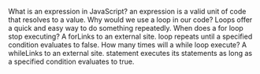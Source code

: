 What is an expression in JavaScript? an expression is a valid unit of code that resolves to a value.
Why would we use a loop in our code? Loops offer a quick and easy way to do something repeatedly.
When does a for loop stop executing? A forLinks to an external site. loop repeats until a specified condition evaluates to false. 
How many times will a while loop execute? A whileLinks to an external site. statement executes its statements as long as a specified condition evaluates to true.